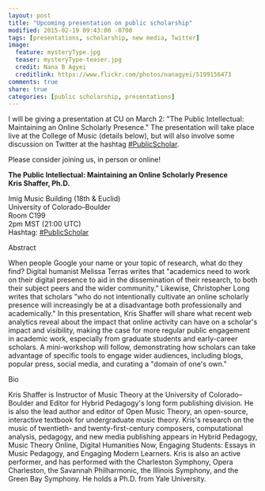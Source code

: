 ```yaml
---
layout: post
title: "Upcoming presentation on public scholarship"
modified: 2015-02-19 09:43:00 -0700
tags: [presentations, scholarship, new media, Twitter]
image:
  feature: mysteryType.jpg
  teaser: mysteryType-teaser.jpg
  credit: Nana B Agyei
  creditlink: https://www.flickr.com/photos/nanagyei/5199156473
comments: true
share: true
categories: [public scholarship, presentations]
---
```


I will be giving a presentation at CU on March 2: "The Public Intellectual: Maintaining an Online Scholarly Presence." The presentation will take place live at the College of Music (details below), but will also involve some discussion on Twitter at the hashtag [#PublicScholar](https://twitter.com/search?f=realtime&q=%23PublicScholar&src=typd).

Please consider joining us, in person or online!

**The Public Intellectual: Maintaining an Online Scholarly Presence**  
**Kris Shaffer, Ph.D.**

Imig Music Building (18th & Euclid)  
University of Colorado–Boulder  
Room C199  
2pm MST (21:00 UTC)  
Hashtag: [#PublicScholar](https://twitter.com/search?f=realtime&q=%23PublicScholar&src=typd)


Abstract

When people Google your name or your topic of research, what do they find? Digital humanist Melissa Terras writes that "academics need to work on their digital presence to aid in the dissemination of their research, to both their subject peers and the wider community." Likewise, Christopher Long writes that scholars "who do not intentionally cultivate an online scholarly presence will increasingly be at a disadvantage both professionally and academically." In this presentation, Kris Shaffer will share what recent web analytics reveal about the impact that online activity can have on a scholar's impact and visibility, making the case for more regular public engagement in academic work, especially from graduate students and early-career scholars. A mini-workshop will follow, demonstrating how scholars can take advantage of specific tools to engage wider audiences, including blogs, popular press, social media, and curating a "domain of one's own."



Bio

Kris Shaffer is Instructor of Music Theory at the University of Colorado–Boulder and Editor for Hybrid Pedagogy's long form publishing division. He is also the lead author and editor of Open Music Theory, an open-source, interactive textbook for undergraduate music theory. Kris's research on the music of twentieth- and twenty-first-century composers, computational analysis, pedagogy, and new media publishing appears in Hybrid Pedagogy, Music Theory Online, Digital Humanities Now, Engaging Students: Essays in Music Pedagogy, and Engaging Modern Learners. Kris is also an active performer, and has performed with the Charleston Symphony, Opera Charleston, the Savannah Philharmonic, the Illinois Symphony, and the Green Bay Symphony. He holds a Ph.D. from Yale University.
